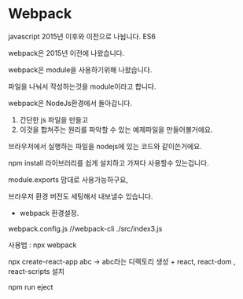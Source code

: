 # Webpack

javascript
2015년 이후와 이전으로 나뉩니다.
ES6

webpack은 2015년 이전에 나왔습니다.

webpack은 module을 사용하기위해 나왔습니다.

파일을 나눠서 작성하는것을 module이라고 합니다.

webpack은 NodeJs환경에서 돌아갑니다.

1. 간단한 js 파일을 만들고
2. 이것을 합쳐주는 원리를 파악할 수 있는 예제파일을 만들어볼거에요.


브라우저에서 실행하는 파일을 
nodejs에 있는 코드와 같이쓴거에요.

npm install 라이브러리를 쉽게 설치하고 가져다 사용할수 있는겁니다.

module.exports 맘대로 사용가능하구요,

브라우저 환경 버전도 세팅해서 내보낼수 있습니다.


- webpack 환경설정.

webpack.config.js
//webpack-cli ./src/index3.js

사용법 : npx webpack

npx create-react-app abc -> abc라는 디렉토리 생성 + react, react-dom , react-scripts 설치

npm run eject
